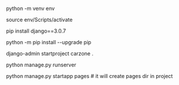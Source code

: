 python -m venv env

source env/Scripts/activate

pip install django==3.0.7

python -m pip install --upgrade pip

django-admin startproject carzone .

python manage.py runserver

python manage.py startapp pages  # it will create pages dir in project
